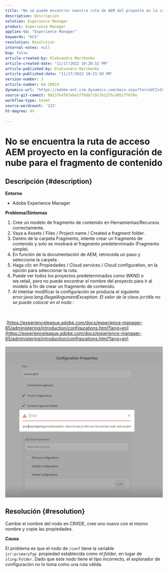 ```yaml
---
title: "No se puede encontrar nuestra ruta de AEM del proyecto en la configuración de la nube para el fragmento de contenido"
description: Descripción
solution: Experience Manager
product: Experience Manager
applies-to: "Experience Manager"
keywords: "KCS"
resolution: Resolution
internal-notes: null
bug: false
article-created-by: Oleksandra Marchenko
article-created-date: "11/17/2022 10:20:52 PM"
article-published-by: Oleksandra Marchenko
article-published-date: "11/17/2022 10:21:58 PM"
version-number: 3
article-number: KA-20914
dynamics-url: "https://adobe-ent.crm.dynamics.com/main.aspx?forceUCI=1&pagetype=entityrecord&etn=knowledgearticle&id=4027e717-c666-ed11-9561-6045bd006b25"
source-git-commit: 80137b4f87abe1f7b8b7191761275cd051f7670e
workflow-type: tm+mt
source-wordcount: '223'
ht-degree: 4%

---
```


# No se encuentra la ruta de acceso AEM proyecto en la configuración de nube para el fragmento de contenido

## Descripción {#description}


<b>Entorno</b>

- Adobe Experience Manager


<b>Problema/Síntomas</b>

1. Cree un modelo de fragmento de contenido en Herramientas/Recursos correctamente.
2. Vaya a Assets / Files / Project name / Created a fragment folder.
3. Dentro de la carpeta Fragmento, intente crear un fragmento de contenido y solo se mostrará el fragmento predeterminado (Fragmento simple).
4. En función de la documentación de AEM, retroceda un paso y seleccione la carpeta .
5. Haga clic en Propiedades / Cloud services / Cloud configuration, en la opción para seleccionar la ruta.
6. Puede ver todos los proyectos predeterminados como WKND o we.retail, pero no puede encontrar el nombre del proyecto para ir al modelo a fin de crear un fragmento de contenido.
7. Al intentar modificar la configuración se producía el siguiente error:*java.lang.IllegalArgumentException: El valor de la clave jcr:title no se puede colocar en el nodo :*

<br><br> [https://experienceleague.adobe.com/docs/experience-manager-65/administering/introduction/configurations.html?lang=en](https://experienceleague.adobe.com/docs/experience-manager-65/administering/introduction/configurations.html?lang=en)<br><br>![](assets/___4127e717-c666-ed11-9561-6045bd006b25___.png)<br>

## Resolución {#resolution}


Cambie el nombre del nodo en CRXDE, cree uno nuevo con el mismo nombre y copie las propiedades.

<b>Causa</b>

El problema es que el nodo de `/conf` tiene la variable `jcr:primaryTyp `propiedad establecida como *nt:folder*, en lugar de `sling:Folder`.
Dado que este nodo tiene el tipo incorrecto, el explorador de configuración no lo toma como una ruta válida.
